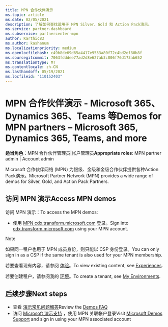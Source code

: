 ```yaml
---
title: MPN 合作伙伴演示
ms.topic: article
ms.date: 02/05/2021
description: 了解如何查找适用于 MPN Silver、Gold 和 Action Pack演示。
ms.service: partner-dashboard
ms.subservice: partnercenter-mpn
author: Karthic83
ms.author: kashanum
ms.localizationpriority: medium
ms.openlocfilehash: c49b8de69d65a4417e9533a80f72c4bd2ef80b8f
ms.sourcegitcommit: 7063fdddee77ad2d8e627ab3c806f76d173ab652
ms.translationtype: MT
ms.contentlocale: zh-CN
ms.lasthandoff: 05/19/2021
ms.locfileid: "110152403"
---
```

# <a name="demos-for-mpn-partners--microsoft-365-dynamics-365-teams-and-more"></a><span data-ttu-id="2906d-103">MPN 合作伙伴演示 - Microsoft 365、Dynamics 365、Teams 等</span><span class="sxs-lookup"><span data-stu-id="2906d-103">Demos for MPN partners – Microsoft 365, Dynamics 365, Teams, and more</span></span>

<span data-ttu-id="2906d-104">**适当角色**：MPN 合作伙伴管理员|帐户管理员</span><span class="sxs-lookup"><span data-stu-id="2906d-104">**Appropriate roles**: MPN partner admin | Account admin</span></span>

<span data-ttu-id="2906d-105">Microsoft 合作伙伴网络 (MPN) 为银级、金级和金级合作伙伴提供各种Action Pack演示。</span><span class="sxs-lookup"><span data-stu-id="2906d-105">Microsoft Partner Network (MPN) provides a wide range of demos for Silver, Gold, and Action Pack Partners.</span></span>

## <a name="access-mpn-demos"></a><span data-ttu-id="2906d-106">访问 MPN 演示</span><span class="sxs-lookup"><span data-stu-id="2906d-106">Access MPN demos</span></span>

<span data-ttu-id="2906d-107">访问 MPN 演示：</span><span class="sxs-lookup"><span data-stu-id="2906d-107">To access the MPN demos:</span></span>

- <span data-ttu-id="2906d-108">使用 [MPN cdx.transform.microsoft.com](https://cdx.transform.microsoft.com/) 登录。</span><span class="sxs-lookup"><span data-stu-id="2906d-108">Sign into [cdx.transform.microsoft.com](https://cdx.transform.microsoft.com/) using your MPN account.</span></span>

>[!NOTE]
><span data-ttu-id="2906d-109">如果同一租户也用于 MPN 成员身份，则只能以 CSP 身份登录。</span><span class="sxs-lookup"><span data-stu-id="2906d-109">You can only sign in as a CSP if the same tenant is also used for your MPN membership.</span></span>

<span data-ttu-id="2906d-110">若要查看现有内容，请参阅 [体验](https://cdx.transform.microsoft.com/experiences)。</span><span class="sxs-lookup"><span data-stu-id="2906d-110">To view existing content, see [Experiences](https://cdx.transform.microsoft.com/experiences).</span></span>

<span data-ttu-id="2906d-111">若要创建租户，请参阅我的 [环境](https://cdx.transform.microsoft.com/my-tenants)。</span><span class="sxs-lookup"><span data-stu-id="2906d-111">To create a tenant, see [My Environments](https://cdx.transform.microsoft.com/my-tenants).</span></span>

## <a name="next-steps"></a><span data-ttu-id="2906d-112">后续步骤</span><span class="sxs-lookup"><span data-stu-id="2906d-112">Next steps</span></span>

- <span data-ttu-id="2906d-113">查看 [演示常见问题解答](https://cdx.transform.microsoft.com/help/faq)</span><span class="sxs-lookup"><span data-stu-id="2906d-113">Review the [Demos FAQ](https://cdx.transform.microsoft.com/help/faq)</span></span>
- <span data-ttu-id="2906d-114">访问 [Microsoft 演示支持](https://cdx.transform.microsoft.com/submit-request) ，使用 MPN 关联帐户登录</span><span class="sxs-lookup"><span data-stu-id="2906d-114">Visit [Microsoft Demos Support](https://cdx.transform.microsoft.com/submit-request) and sign in using your MPN associated account</span></span>

